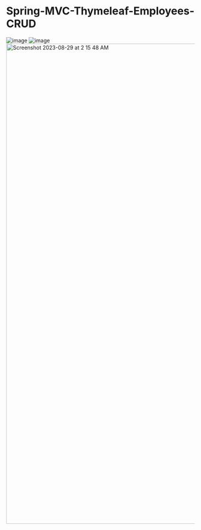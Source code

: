# Spring-MVC-Thymeleaf-Employees-CRUD
![image](https://github.com/RobinSingh24/Spring-MVC-Thymeleaf-Employees-CRUD/assets/52188984/ac9ceb59-7dd8-4393-8dd2-c8709b314075)
![image](https://github.com/RobinSingh24/Spring-MVC-Thymeleaf-Employees-CRUD/assets/52188984/595d9dc6-9769-4589-bc46-a4ac018018f0)
<img width="1280" alt="Screenshot 2023-08-29 at 2 15 48 AM" src="https://github.com/RobinSingh24/Spring-MVC-Thymeleaf-Employees-CRUD/assets/52188984/b9f4ed56-d496-44b8-bd74-24ce120b4a6a">
